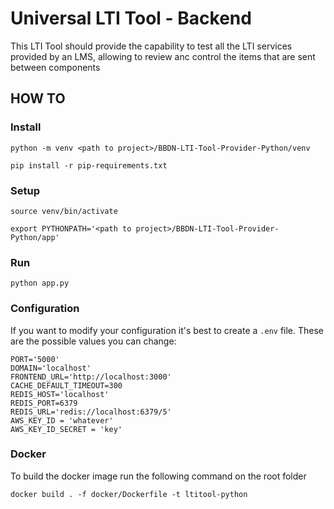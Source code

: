 # Universal LTI Tool - Backend

This LTI Tool should provide the capability to test all the LTI services provided by an LMS, allowing to review anc
control the items that are sent between components

## HOW TO

### Install

```
python -m venv <path to project>/BBDN-LTI-Tool-Provider-Python/venv

pip install -r pip-requirements.txt
```

### Setup
```
source venv/bin/activate

export PYTHONPATH='<path to project>/BBDN-LTI-Tool-Provider-Python/app'
```

### Run

```
python app.py
```

### Configuration

If you want to modify your configuration it's best to create a `.env` file. These are the possible values you can change:

```
PORT='5000'
DOMAIN='localhost'
FRONTEND_URL='http://localhost:3000'
CACHE_DEFAULT_TIMEOUT=300
REDIS_HOST='localhost'
REDIS_PORT=6379
REDIS_URL='redis://localhost:6379/5'
AWS_KEY_ID = 'whatever'
AWS_KEY_ID_SECRET = 'key'
```

### Docker

To build the docker image run the following command on the root folder

```
docker build . -f docker/Dockerfile -t ltitool-python 
```
